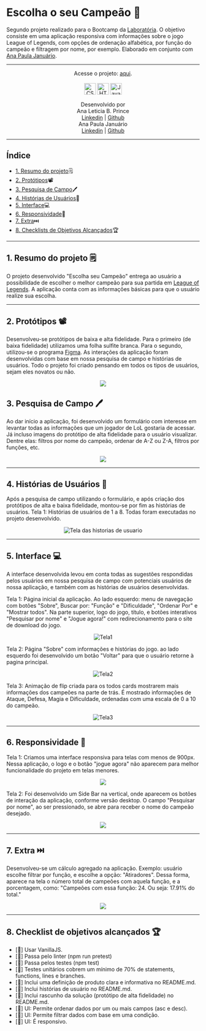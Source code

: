 # Escolha o seu Campeão 🥇

Segundo projeto realizado para o Bootcamp da [Laboratória](https://www.laboratoria.la/br). O objetivo consiste em uma aplicação responsiva com informações sobre o jogo League of Legends, com opções de ordenação alfabética, por função do campeão e filtragem por nome, por exemplo. Elaborado em conjunto com [Ana Paula Januário](https://github.com/paulajanu).

***
<div align="center">
  
  Acesse o projeto: [aqui](https://analeticiabacha.github.io/SAP009-data-lovers/).  
  <br>
  <img src="https://cdn.jsdelivr.net/gh/devicons/devicon/icons/css3/css3-original.svg" alt="CSS3" style="height: 30px;"/>
  <img src="https://cdn.jsdelivr.net/gh/devicons/devicon/icons/html5/html5-original.svg" alt="HTML5" style="height: 30px;"/>
  <img src="https://cdn.jsdelivr.net/gh/devicons/devicon/icons/javascript/javascript-original.svg" alt="JavaScript" style="height: 30px;"/>
  <br>

  Desenvolvido por 
  <br>
  Ana Leticia B. Prince <br> 
  [Linkedin](https://www.linkedin.com/in/analeticiabacha) | [Github](https://github.com/analeticiabacha)
  <br>
  Ana Paula Januário <br>
  [Linkedin](https://www.linkedin.com/in/ana-paula-413517259/) | [Github](https://github.com/paulajanu)
</div>
 
***
## Índice

* [1. Resumo do projeto](#1-resumo-do-projeto)🗒️
* [2. Protótipos](#2-prototipos)📽️
* [3. Pesquisa de Campo](#3-pesquisa-de-campo)🖊️
* [4. Histórias de Usuários](#3-historias-de-usuarios)📌
* [5. Interface](#4-interface)💻
* [6. Responsividade](#4-responsividade)📱
* [7. Extra](#4-extra)⏭️
* [8. Checklists de Objetivos Alcançados](#8-checklist-de-objetivos-alcançados)🏆


***
## 1. Resumo do projeto 🗒️

O projeto desenvolvido "Escolha seu Campeão" entrega ao usuário a possibilidade de escolher o melhor campeão para sua partida em [League of Legends](https://pt.wikipedia.org/wiki/League_of_Legends). A aplicação conta com as informações básicas para que o usuário realize sua escolha.

***
## 2. Protótipos 📽️

Desenvolveu-se protótipos de baixa e alta fidelidade. Para o primeiro (de baixa fidelidade) utilizamos uma folha sulfite branca. Para o segundo, utilizou-se o programa [Figma](www.figma.com). As interações da aplicação foram desenvolvidas com base em nossa pesquisa de campo e histórias de usuários. Todo o projeto foi criado pensando em todos os tipos de usuários, sejam eles novatos ou não.

<div align='center'>
<img src="https://user-images.githubusercontent.com/30864314/218770635-25c7c695-4228-4d06-a019-3e6199d90979.png"/>
</div>

## 3. Pesquisa de Campo 🖊️

Ao dar início a aplicação, foi desenvolvido um formulário com interesse em levantar todas as informações que um jogador de LoL gostaria de acessar. Já incluso imagens do protótipo de alta fidelidade para o usuário visualizar. Dentre elas: filtros por nome do campeão, ordenar de A-Z ou Z-A, filtros por funções, etc.

<div align='center'>
<img src="https://user-images.githubusercontent.com/30864314/218821699-bbdac792-77a6-4e78-bad5-eb8eb33f144a.png"/>
</div> 

***

## 4. Histórias de Usuários 📌
 Após a pesquisa de campo utilizando o formulário, e após criação dos protótipos de alta e baixa fidelidade, montou-se por fim as histórias de usuários.
 Tela 1: Histórias de usuários de 1 a 8. Todas foram executadas no projeto desenvolvido.
 
 <div align='center'>
<img alt="Tela das historias de usuario" src="https://user-images.githubusercontent.com/30864314/218828808-386d4581-5261-473e-8956-c22490368625.png"/>
</div> 
 
 
***

## 5. Interface 💻

A interface desenvolvida levou em conta todas as sugestões respondidas pelos usuários em nossa pesquisa de campo com potenciais usuários de nossa aplicação, e também com as histórias de usuários desenvolvidas.

Tela 1: Página inicial da aplicação. Ao lado esquerdo: menu de navegação com botões "Sobre", Buscar por: "Função" e "Dificuldade", "Ordenar Por" e "Mostrar todos".
Na parte superior, logo do jogo, título, e botões interativos "Pesquisar por nome" e "Jogue agora!" com redirecionamento para o site de download do jogo.
<div align='center'>
<img alt="Tela1" src="https://user-images.githubusercontent.com/30864314/218776209-61077be1-f98c-434f-acf3-fe6cbdf888d3.png"/>
</div> 
 
Tela 2: Página "Sobre" com informações e histórias do jogo. ao lado esquerdo foi desenvolvido um botão "Voltar" para que o usuário retorne à pagina principal.
<div align='center'>
<img alt="Tela2" src="https://user-images.githubusercontent.com/30864314/218776664-a9481f1a-5f50-4994-8cbd-2eb207daad8d.png"/>
</div> 
 
Tela 3: Animação de flip criada para os todos cards mostrarem mais informações dos campeões na parte de trás. É mostrado informações de Ataque, Defesa, Magia e Dificuldade, ordenadas com uma escala de 0 a 10 do campeão.
<div align='center'>
<img alt="Tela3" src="https://user-images.githubusercontent.com/30864314/218809695-e47446dc-08e0-4d44-b1cd-e5843e3604aa.png"/>
</div> 
 
***
## 6. Responsividade 📱
Tela 1: Criamos uma interface responsiva para telas com menos de 900px. Nessa aplicação, o logo e o botão "jogue agora" não aparecem para melhor funcionalidade do projeto em telas menores. 
<div align='center'>
<img src="https://user-images.githubusercontent.com/30864314/218776897-c5b5d5cc-7344-4932-8e6e-3a1030619631.png"/>
</div> 

Tela 2: Foi desenvolvido um Side Bar na vertical, onde aparecem os botões de interação da aplicação, conforme versão desktop. O campo "Pesquisar por nome", ao ser pressionado, se abre para receber o nome do campeão desejado.

<div align='center'>
<img src="https://user-images.githubusercontent.com/30864314/218777226-3bef45cd-9d46-4f3f-bcb5-18ca0d189e4c.png"/>
</div> 

***
## 7. Extra ⏭️

Desenvolveu-se um cálculo agregado na aplicação. Exemplo: usuário escolhe filtrar por função, e escolhe a opção: "Atiradores". Dessa forma, aparece na tela o número total de campeões com aquela função, e a porcentagem, como: "Campeões com essa função: 24. Ou seja: 17.91% do total."
<div align='center'>
<img src="https://user-images.githubusercontent.com/30864314/218814325-3d0c0212-0e3e-4b5b-8d19-bad84889eb7e.png"/>
</div> 

***
## 8. Checklist de objetivos alcançados 🏆 

 - [:star2:] Usar VanillaJS.
 - [:star2:] Passa pelo linter (npm run pretest)
 - [:star2:] Passa pelos testes (npm test)
 - [:star2:] Testes unitários cobrem um mínimo de 70% de statements, functions, lines e branches.
 - [:star2:] Inclui uma definição de produto clara e informativa no README.md.
 - [:star2:] Inclui histórias de usuário no README.md.
 - [:star2:] Inclui rascunho da solução (protótipo de alta fidelidade) no README.md.
 - [:star2:] UI: Permite ordenar dados por um ou mais campos (asc e desc).
 - [:star2:] UI: Permite filtrar dados com base em uma condição.
 - [:star2:] UI: É responsivo.

